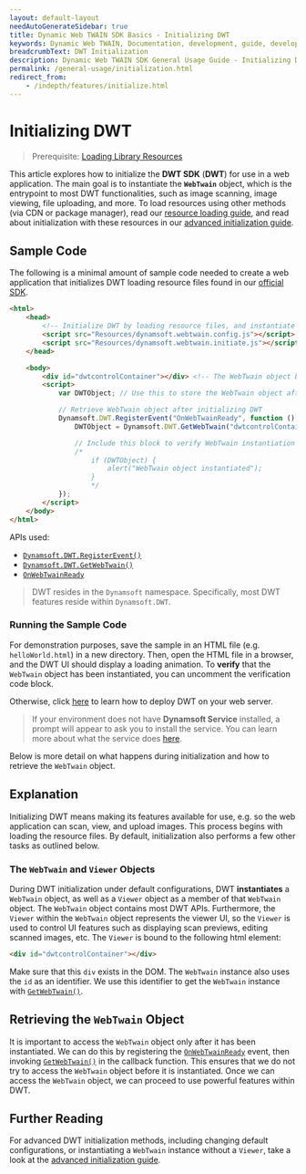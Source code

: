 ```yaml
---
layout: default-layout
needAutoGenerateSidebar: true
title: Dynamic Web TWAIN SDK Basics - Initializing DWT
keywords: Dynamic Web TWAIN, Documentation, development, guide, development guide, basic, basic guide, initializing DWT
breadcrumbText: DWT Initialization
description: Dynamic Web TWAIN SDK General Usage Guide - Initializing DWT
permalink: /general-usage/initialization.html
redirect_from:
    - /indepth/features/initialize.html
---
```


# Initializing DWT

> Prerequisite: [Loading Library Resources]({{site.general-usage}}resource-loading.html)

This article explores how to initialize the **DWT SDK** (**DWT**) for use in a web application. The main goal is to instantiate the **`WebTwain`** object, which is the entrypoint to most DWT functionalities, such as image scanning, image viewing, file uploading, and more. To load resources using other methods (via CDN or package manager), read our [resource loading guide]({{site.general-usage}}resource-loading.html), and read about initialization with these resources in our [advanced initialization guide]({{site.extended-usage}}advanced-initialization.html).

## Sample Code

The following is a minimal amount of sample code needed to create a web application that initializes DWT loading resource files found in our [official SDK](https://www.dynamsoft.com/web-twain/downloads).

```html
<html>
    <head>
        <!-- Initialize DWT by loading resource files, and instantiate WebTwain object behind-the-scenes. -->
        <script src="Resources/dynamsoft.webtwain.config.js"></script>
        <script src="Resources/dynamsoft.webtwain.initiate.js"></script>
    </head>

    <body>
        <div id="dwtcontrolContainer"></div> <!-- The WebTwain object binds to this div by default -->
        <script>
            var DWTObject; // Use this to store the WebTwain object after retrieval

            // Retrieve WebTwain object after initializing DWT
            Dynamsoft.DWT.RegisterEvent("OnWebTwainReady", function () {
                DWTObject = Dynamsoft.DWT.GetWebTwain("dwtcontrolContainer"); // Retrieve instantiated WebTwain object

                // Include this block to verify WebTwain instantiation
                /*
                    if (DWTObject) {
                        alert("WebTwain object instantiated");
                    }
                    */
            });
        </script>
    </body>
</html>
```

APIs used:

- [`Dynamsoft.DWT.RegisterEvent()`]({{site.api}}Dynamsoft_WebTwainEnv.html#registerevent)
- [`Dynamsoft.DWT.GetWebTwain()`]({{site.api}}Dynamsoft_WebTwainEnv.html#getwebtwain)
- [`OnWebTwainReady`]({{site.api}}Dynamsoft_WebTwainEnv.html#onwebtwainready)

> DWT resides in the `Dynamsoft` namespace. Specifically, most DWT features reside within `Dynamsoft.DWT`. <!-- You can learn more about our namespaces in detail [here](namespaces and scopes). -->

### Running the Sample Code

For demonstration purposes, save the sample in an HTML file (e.g. `helloWorld.html`) in a new directory. Then, open the HTML file in a browser, and the DWT UI should display a loading animation. To **verify** that the `WebTwain` object has been instantiated, you can uncomment the verification code block.

Otherwise, click [here]({{site.indepth}}deployment/server.html) to learn how to deploy DWT on your web server.

> If your environment does not have **Dynamsoft Service** installed, a prompt will appear to ask you to install the service. You can learn more about what the service does [here]({{site.faq}}what-does-dynamsoft-service-do-on-end-user-machine.html).

Below is more detail on what happens during initialization and how to retrieve the `WebTwain` object.

## Explanation

Initializing DWT means making its features available for use, e.g. so the web application can scan, view, and upload images. This process begins with loading the resource files. By default, initialization also performs a few other tasks as outlined below.

### The `WebTwain` and `Viewer` Objects

During DWT initialization under default configurations, DWT **instantiates** a `WebTwain` object, as well as a `Viewer` object as a member of that `WebTwain` object. The `WebTwain` object contains most DWT APIs. Furthermore, the `Viewer` within the `WebTwain` object represents the viewer UI, so the `Viewer` is used to control UI features such as displaying scan previews, editing scanned images, etc. The `Viewer` is bound to the following html element:

```html
<div id="dwtcontrolContainer"></div>
```

Make sure that this `div` exists in the DOM. The `WebTwain` instance also uses the `id` as an identifier. We use this identifier to get the `WebTwain` instance with [`GetWebTwain()`]({{site.api}}Dynamsoft_WebTwainEnv.html#getwebtwain).

## Retrieving the `WebTwain` Object

It is important to access the `WebTwain` object only after it has been instantiated. We can do this by registering the [`OnWebTwainReady`]({{site.api}}Dynamsoft_WebTwainEnv.html#onwebtwainready) event, then invoking [`GetWebTwain()`]({{site.api}}Dynamsoft_WebTwainEnv.html#getwebtwain) in the callback function. This ensures that we do not try to access the `WebTwain` object before it is instantiated. Once we can access the `WebTwain` object, we can proceed to use powerful features within DWT.

## Further Reading

For advanced DWT initialization methods, including changing default configurations, or instantiating a `WebTwain` instance without a `Viewer`, take a look at the [advanced initialization guide]({{site.extended-usage}}advanced-initialization.html).